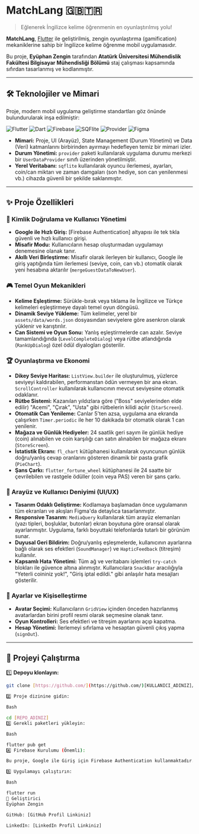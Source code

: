 # MatchLang 🇬🇧🇹🇷

> Eğlenerek İngilizce kelime öğrenmenin en oyunlaştırılmış yolu!

**MatchLang**, [Flutter](https://flutter.dev) ile geliştirilmiş, zengin oyunlaştırma (gamification) mekaniklerine sahip bir İngilizce kelime öğrenme mobil uygulamasıdır.

Bu proje, **Eyüphan Zengin** tarafından **Atatürk Üniversitesi Mühendislik Fakültesi Bilgisayar Mühendisliği Bölümü** staj çalışması kapsamında sıfırdan tasarlanmış ve kodlanmıştır.


---

## 🛠️ Teknolojiler ve Mimari

Proje, modern mobil uygulama geliştirme standartları göz önünde bulundurularak inşa edilmiştir:

![Flutter](https://img.shields.io/badge/Flutter-%2302569B.svg?style=for-the-badge&logo=Flutter&logoColor=white)
![Dart](https://img.shields.io/badge/Dart-%230175C2.svg?style=for-the-badge&logo=Dart&logoColor=white)
![Firebase](https://img.shields.io/badge/Firebase-Auth-%23FFCA28.svg?style=for-the-badge&logo=Firebase&logoColor=black)
![SQFlite](https://img.shields.io/badge/SQFlite-Local_DB-blue.svg?style=for-the-badge)
![Provider](https://img.shields.io/badge/Provider-State_Management-blue.svg?style=for-the-badge)
![Figma](https://img.shields.io/badge/Figma-%23F24E1E.svg?style=for-the-badge&logo=Figma&logoColor=white)

* **Mimari:** Proje, UI (Arayüz), State Management (Durum Yönetimi) ve Data (Veri) katmanlarını birbirinden ayırmayı hedefleyen temiz bir mimari izler.
* **Durum Yönetimi:** `provider` paketi kullanılarak uygulama durumu merkezi bir `UserDataProvider` sınıfı üzerinden yönetilmiştir.
* **Yerel Veritabanı:** `sqflite` kullanılarak oyuncu ilerlemesi, ayarları, coin/can miktarı ve zaman damgaları (son hediye, son can yenilenmesi vb.) cihazda güvenli bir şekilde saklanmıştır.

---

## ✨ Proje Özellikleri

### 🔐 Kimlik Doğrulama ve Kullanıcı Yönetimi

* **Google ile Hızlı Giriş:** [Firebase Authentication] altyapısı ile tek tıkla güvenli ve hızlı kullanıcı girişi.
* **Misafir Modu:** Kullanıcıların hesap oluşturmadan uygulamayı denemesine olanak tanır.
* **Akıllı Veri Birleştirme:** Misafir olarak ilerleyen bir kullanıcı, Google ile giriş yaptığında tüm ilerlemesi (seviye, coin, can vb.) otomatik olarak yeni hesabına aktarılır (`mergeGuestDataToNewUser`).

### 🎮 Temel Oyun Mekanikleri

* **Kelime Eşleştirme:** Sürükle-bırak veya tıklama ile İngilizce ve Türkçe kelimeleri eşleştirmeye dayalı temel oyun döngüsü.
* **Dinamik Seviye Yükleme:** Tüm kelimeler, yerel bir `assets/data/words.json` dosyasından seviyelere göre asenkron olarak yüklenir ve karıştırılır.
* **Can Sistemi ve Oyun Sonu:** Yanlış eşleştirmelerde can azalır. Seviye tamamlandığında (`LevelCompleteDialog`) veya rütbe atlandığında (`RankUpDialog`) özel ödül diyalogları gösterilir.

### 🏆 Oyunlaştırma ve Ekonomi

* **Dikey Seviye Haritası:** `ListView.builder` ile oluşturulmuş, yüzlerce seviyeyi kaldırabilen, performanstan ödün vermeyen bir ana ekran. `ScrollController` kullanılarak kullanıcının mevcut seviyesine otomatik odaklanır.
* **Rütbe Sistemi:** Kazanılan yıldızlara göre ("Boss" seviyelerinden elde edilir) "Acemi", "Çırak", "Usta" gibi rütbelerin kilidi açılır (`StarScreen`).
* **Otomatik Can Yenileme:** Canlar 5'ten azsa, uygulama ana ekranda çalışırken `Timer.periodic` ile her 10 dakikada bir otomatik olarak 1 can yenilenir.
* **Mağaza ve Günlük Hediyeler:** 24 saatlik geri sayım ile günlük hediye (coin) alınabilen ve coin karşılığı can satın alınabilen bir mağaza ekranı (`StoreScreen`).
* **İstatistik Ekranı:** `fl_chart` kütüphanesi kullanılarak oyuncunun günlük doğru/yanlış cevap oranlarını gösteren dinamik bir pasta grafik (`PieChart`).
* **Şans Çarkı:** `flutter_fortune_wheel` kütüphanesi ile 24 saatte bir çevrilebilen ve rastgele ödüller (coin veya PAS) veren bir şans çarkı.

### 🎨 Arayüz ve Kullanıcı Deniyimi (UI/UX)

* **Tasarım Odaklı Geliştirme:** Kodlamaya başlamadan önce uygulamanın tüm ekranları ve akışları Figma'da detaylıca tasarlanmıştır.
* **Responsive Tasarım:** `MediaQuery` kullanılarak tüm arayüz elemanları (yazı tipleri, boşluklar, butonlar) ekran boyutuna göre oransal olarak ayarlanmıştır. Uygulama, farklı boyuttaki telefonlarda tutarlı bir görünüm sunar.
* **Duyusal Geri Bildirim:** Doğru/yanlış eşleşmelerde, kullanıcının ayarlarına bağlı olarak ses efektleri (`SoundManager`) ve `HapticFeedback` (titreşim) kullanılır.
* **Kapsamlı Hata Yönetimi:** Tüm ağ ve veritabanı işlemleri `try-catch` blokları ile güvence altına alınmıştır. Kullanıcılara `SnackBar` aracılığıyla "Yeterli coininiz yok!", "Giriş iptal edildi." gibi anlaşılır hata mesajları gösterilir.

### 🔧 Ayarlar ve Kişiselleştirme

* **Avatar Seçimi:** Kullanıcıların `GridView` içinden önceden hazırlanmış avatarlardan birini profil resmi olarak seçmesine olanak tanır.
* **Oyun Kontrolleri:** Ses efektleri ve titreşim ayarlarını açıp kapatma.
* **Hesap Yönetimi:** İlerlemeyi sıfırlama ve hesaptan güvenli çıkış yapma (`signOut`).

---

## 🚀 Projeyi Çalıştırma

1️⃣ **Depoyu klonlayın:**
```sh
git clone [https://github.com/](https://github.com/)[KULLANICI_ADINIZ]/[REPO_ADINIZ].git

2️⃣ Proje dizinine gidin:

Bash

cd [REPO_ADINIZ]
3️⃣ Gerekli paketleri yükleyin:

Bash

flutter pub get
4️⃣ Firebase Kurulumu (Önemli):

Bu proje, Google ile Giriş için Firebase Authentication kullanmaktadır. Projenin çalışması için kendi Firebase projenizi oluşturmanız ve Android/iOS için yapılandırma dosyalarını (google-services.json ve GoogleService-Info.plist) projenizdeki ilgili klasörlere eklemeniz gerekmektedir.

5️⃣ Uygulamayı çalıştırın:

Bash

flutter run
👤 Geliştirici
Eyüphan Zengin

GitHub: [GitHub Profil Linkiniz]

LinkedIn: [LinkedIn Profil Linkiniz]
